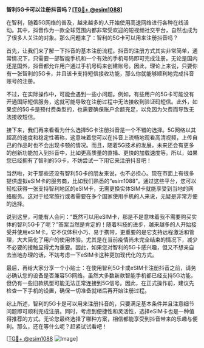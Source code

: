 **智利5G卡可以注册抖音吗？[[TG💪+ @esim1088](https://t.me/s/esim1088)]**

在智利，随着5G网络的普及，越来越多的人开始使用高速网络进行各种在线活动。其中，抖音作为一款全球范围内都非常受欢迎的短视频社交平台，自然也成为了很多人关注的对象。那么问题来了：智利的5G卡可以用来注册抖音吗？

首先，让我们来了解一下抖音的基本注册流程。抖音的注册方式其实非常简单，通常情况下，只需要一部智能手机和一个有效的手机号码即可完成注册。无论是国内还是国外，抖音都允许用户通过手机号码来创建账号。因此，理论上来说，只要你有一张智利的5G卡，并且该卡支持短信接收功能，那么你就能够顺利地完成抖音账号的注册。

不过，在实际操作中，可能会遇到一些小问题。例如，有些用户的5G卡可能没有开通国际短信服务，这就可能导致在注册过程中无法接收到验证码短信。此外，如果您的5G卡是预付费类型的，也需要确保账户余额充足，以免因为欠费而导致无法接收短信。

接下来，我们再来看看为什么选择5G卡注册抖音是一个不错的选择。5G网络以其超高的速度和稳定性著称，这意味着您可以在抖音上流畅地观看高清视频，上传自己的作品时也不会出现卡顿的情况。而且，随着5G技术的发展，未来还会有更多的创新功能加入到抖音中，比如更高质量的直播、更快的加载速度等。所以，如果您已经拥有了智利的5G卡，不妨尝试一下用它来注册抖音吧！

当然啦，对于那些还没有智利5G卡的朋友来说，也不必担心。现在市面上有很多提供虚拟eSIM卡的服务商，比如我们熟悉的“esim1088”。通过这些平台，您可以轻松获得一张支持智利地区的eSIM卡，无需更换实体SIM卡就能享受到当地的网络服务。这对于经常旅行或者需要在多个国家使用手机的人来说，无疑是非常方便的选择。

说到这里，可能有人会问：“既然可以用eSIM卡，那是不是意味着我不需要购买实体的智利5G卡了呢？”答案当然是肯定的！随着科技的进步，越来越多的人开始接受并使用eSIM卡。它不仅体积小巧、易于携带，更重要的是它支持远程激活和管理，大大简化了用户的使用体验。尤其是在当前疫情尚未完全结束的情况下，减少不必要的接触显得尤为重要。因此，如果您对智利的5G卡感兴趣，但又不想亲自去当地办理的话，不妨考虑一下eSIM卡这种更加现代化的方式。

最后，再给大家分享一个小贴士：在使用智利5G卡或eSIM卡注册抖音之前，请务必确认您的设备是否兼容5G网络。虽然大多数新款智能手机都已经支持5G功能，但仍有一些旧款机型可能无法正常连接到5G信号。因此，在正式操作前，建议先检查一下手机的设置，确保一切准备就绪后再开始注册过程。

综上所述，智利的5G卡是可以用来注册抖音的，只要满足基本条件并且注意细节问题即可顺利完成注册。同时，考虑到便捷性和灵活性，选择eSIM卡也是一种值得推荐的方式。无论您最终选择了哪种方案，相信都能享受到抖音带来的乐趣与便利。那么，还在等什么呢？赶紧试试看吧！

[[TG💪+ @esim1088](https://t.me/s/esim1088) ![Image](https://i.postimg.cc/4NQfJmqS/Snipaste-2025-05-13-00-14-12.png)]